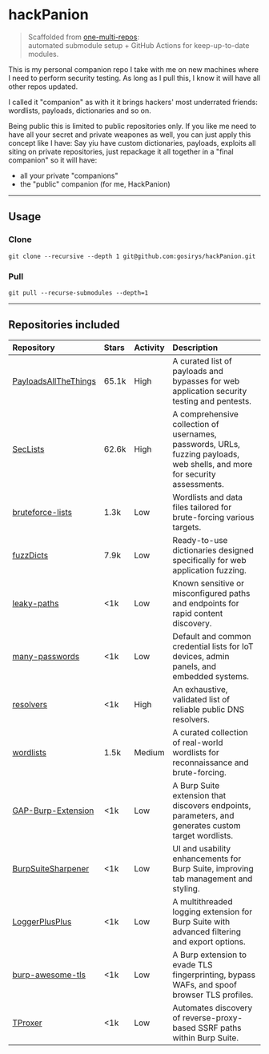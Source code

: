# hackPanion
> Scaffolded from [one-multi-repos](https://github.com/gosirys/one-multi-repos):  
> automated submodule setup + GitHub Actions for keep-up-to-date modules.

This is my personal companion repo I take with me on new machines where I need to perform security testing.
As long as I pull this, I know it will have all other repos updated.


I called it "companion" as with it it brings hackers' most underrated friends: wordlists, payloads, dictionaries and so on.

Being public this is limited to public repositories only. If you like me need to have all your secret and private weapones as well, you can just apply this concept like I have:
Say yiu have custom dictionaries, payloads, exploits all siting on private repositories, just repackage it all together in a "final companion" so it will have:
- all your private "companions" 
- the "public" companion (for me, HackPanion)



---
## Usage
### Clone

`git clone --recursive --depth 1 git@github.com:gosirys/hackPanion.git`

### Pull

`git pull --recurse-submodules --depth=1`


---

## Repositories included

| Repository                                              | Stars  | Activity | Description                                                                                               |
|:--------------------------------------------------------|:-------|:---------|:----------------------------------------------------------------------------------------------------------|
| [PayloadsAllTheThings](https://github.com/swisskyrepo/PayloadsAllTheThings) | 65.1k  | High     | A curated list of payloads and bypasses for web application security testing and pentests.                |
| [SecLists](https://github.com/danielmiessler/SecLists)                                   | 62.6k  | High     | A comprehensive collection of usernames, passwords, URLs, fuzzing payloads, web shells, and more for security assessments. |
| [bruteforce-lists](https://github.com/random-robbie/bruteforce-lists)                  | 1.3k   | Low      | Wordlists and data files tailored for brute-forcing various targets.                                       |
| [fuzzDicts](https://github.com/TheKingOfDuck/fuzzDicts)                                | 7.9k   | Low      | Ready-to-use dictionaries designed specifically for web application fuzzing.                               |
| [leaky-paths](https://github.com/ayoubfathi/leaky-paths)                               | <1k    | Low      | Known sensitive or misconfigured paths and endpoints for rapid content discovery.                          |
| [many-passwords](https://github.com/many-passwords/many-passwords)                     | <1k    | Low      | Default and common credential lists for IoT devices, admin panels, and embedded systems.                   |
| [resolvers](https://github.com/trickest/resolvers)                                    | <1k    | High     | An exhaustive, validated list of reliable public DNS resolvers.                                           |
| [wordlists](https://github.com/trickest/wordlists)                                    | 1.5k   | Medium   | A curated collection of real-world wordlists for reconnaissance and brute-forcing.                         |
| [GAP-Burp-Extension](https://github.com/xnl-h4ck3r/GAP-Burp-Extension)                 | <1k    | Low      | A Burp Suite extension that discovers endpoints, parameters, and generates custom target wordlists.       |
| [BurpSuiteSharpener](https://github.com/mdsecresearch/BurpSuiteSharpener)              | <1k    | Low      | UI and usability enhancements for Burp Suite, improving tab management and styling.                        |
| [LoggerPlusPlus](https://github.com/nccgroup/LoggerPlusPlus)                          | <1k    | Low      | A multithreaded logging extension for Burp Suite with advanced filtering and export options.              |
| [burp-awesome-tls](https://github.com/sleeyax/burp-awesome-tls)                        | <1k    | Low      | A Burp extension to evade TLS fingerprinting, bypass WAFs, and spoof browser TLS profiles.                 |
| [TProxer](https://github.com/ethicalhackingplayground/TProxer)                        | <1k    | Low      | Automates discovery of reverse-proxy-based SSRF paths within Burp Suite.                                   |




